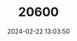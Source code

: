 ---
title: "20600"
category: "Sphaerophysa dianchiensis"
draft: false
date: 2024-02-22 13:03:50
languages:
  Czech: ["Mřenka Dianchinská"]
  Chinese: ["Dianchi Qiu Biao Qiu"]
---